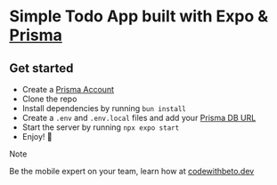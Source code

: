 # Simple Todo App built with Expo & [Prisma](https://www.prisma.io/?via=beto)

## Get started

- Create a [Prisma Account](https://www.prisma.io/?via=beto)
- Clone the repo
- Install dependencies by running `bun install`
- Create a `.env` and `.env.local` files and add your [Prisma DB URL](https://www.prisma.io/?via=beto)
- Start the server by running `npx expo start`
- Enjoy! 🚀

> [!NOTE]
> Be the mobile expert on your team, learn how at [codewithbeto.dev](https://codewithbeto.dev)
